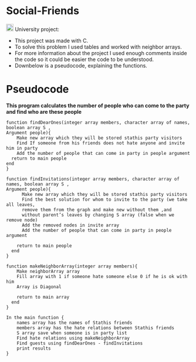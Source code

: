# Social-Friends
<img src="https://user-images.githubusercontent.com/72460876/170507549-f5c16095-f1e9-4556-b1ad-79e63f058b5b.png" width="20" height="20">  University project:

* This project was made with C. 
* To solve this problem I used tables and worked with neighbor arrays. 
* For more information about the project I used enough comments inside the code so it could be easier the code to be understood.
* Downbelow is a pseudocode, explaining the functions.

# Pseudocode

**This program calculates the number of people who can come to the party and find who are
these people <br>**

```
function findDearOnes(integer array members, character array of names, boolean array S ,
Argument people){
    Make new array which they will be stored stathis party visitors
    Find If someone from his friends does not hate anyone and invite him in party
    Add the number of people that can come in party in people argument
  return to main people
end
}

function findInvitations(integer array members, character array of names, boolean array S ,
Argument people){
      Make new array which they will be stored stathis party visitors
      Find the best solution for whom to invite to the party (we take all leaves,
      remove them from the graph and make new without them ,and
      without parent’s leaves by changing S array (false when we remove node)
      Add the removed nodes in invite array
      Add the number of people that can come in party in people argument
      
    return to main people
  end
}

function makeNeighborArray(integer array members){
    Make neighborArray array
    Fill array with 1 if someone hate someone else 0 if he is ok with him
    Array is Diagonal
    
    return to main array
  end
}

In the main function {
    names array has the names of Stathis friends
    members array has the hate relations between Stathis friends
    S array save when someone is in party list
    Find hate relations using makeNeighborArray
    Find guests using findDearOnes - findInvitations
    print results
}
```
